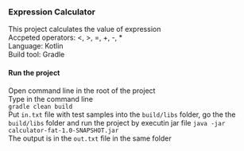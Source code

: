 ### Expression Calculator
This project calculates the value of expression <br>
Accpeted operators: <, >, =, +, -, * <br>
Language: Kotlin <br>
Build tool: Gradle
#### Run the project
Open command line in the root of the project <br>
Type in the command line <br>
`gradle clean build` <br>
Put `in.txt` file with test samples into the `build/libs` folder,
go the the `build/libs` folder and run the project by executin jar file `java -jar calculator-fat-1.0-SNAPSHOT.jar`
<br>
The output is in the `out.txt` file in the same folder
